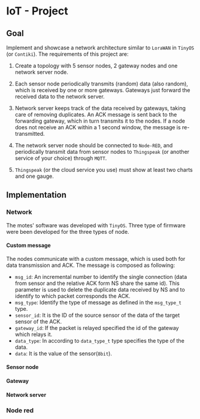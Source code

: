 # IoT - Project

## Goal

Implement and showcase a network architecture similar to `LoraWAN` in `TinyOS` (or `Contiki`). The requirements of this project are:

1. Create a topology with 5 sensor nodes, 2 gateway nodes and one network server node.

1. Each sensor node periodically transmits (random) data (also random), which is received by one or more gateways. Gateways just forward the received data to the network server.

1. Network server keeps track of the data received by gateways, taking care of removing duplicates. An ACK message is sent back to the forwarding gateway, which in turn transmits it to the nodes. If a node does not receive an ACK within a 1 second window, the message is re-transmitted.

1. The network server node should be connected to `Node-RED`, and periodically transmit data from sensor nodes to `Thingspeak` (or another service of your choice) through `MQTT`.

1. `Thingspeak` (or the cloud service you use) must show at least two charts and one gauge.

## Implementation

### Network

The motes' software was developed with `TinyOS`. Three type of firmware were been developed for the three types of node.

#### Custom message

The nodes communicate with a custom message, which is used both for data transmission and ACK. The message is composed as following:

- `msg_id`: An incremental number to identify the single connection (data from sensor and the relative ACK form NS share the same id). This parameter is used to delete the duplicate data received by NS and to identify to which packet corresponds the ACK.
- `msg_type`: Identify the type of message as defined in the `msg_type_t` type.
- `sensor_id`: It is the ID of the source sensor of the data of the target sensor of the ACK.
- `gateway_id`: If the packet is relayed specified the id of the gateway which relays it.
- `data_type`: In according to `data_type_t` type specifies the type of the data.
- `data`: It is the value of the sensor(`8bit`).

#### Sensor node

#### Gateway

#### Network server

### Node red
